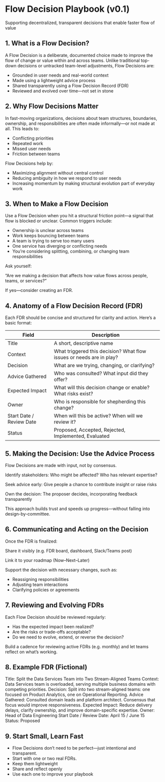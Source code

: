 
# Flow Decision Playbook (v0.1)

Supporting decentralized, transparent decisions that enable faster flow of value

## 1. What is a Flow Decision?

A Flow Decision is a deliberate, documented choice made to improve the flow of change or value within and across teams. Unlike traditional top-down decisions or untracked team-level adjustments, Flow Decisions are:

- Grounded in user needs and real-world context
- Made using a lightweight advice process
- Shared transparently using a Flow Decision Record (FDR)
- Reviewed and evolved over time—not set in stone

## 2. Why Flow Decisions Matter

In fast-moving organizations, decisions about team structures, boundaries, ownership, and responsibilities are often made informally—or not made at all. This leads to:

- Conflicting priorities
- Repeated work
- Missed user needs
- Friction between teams

Flow Decisions help by:

- Maximizing alignment without central control
- Reducing ambiguity in how we respond to user needs
- Increasing momentum by making structural evolution part of everyday work

## 3. When to Make a Flow Decision

Use a Flow Decision when you hit a structural friction point—a signal that flow is blocked or unclear. Common triggers include:

- Ownership is unclear across teams
- Work keeps bouncing between teams
- A team is trying to serve too many users
- One service has diverging or conflicting needs
- You’re considering splitting, combining, or changing team responsibilities

Ask yourself:

“Are we making a decision that affects how value flows across people, teams, or services?”

If yes—consider creating an FDR.

## 4. Anatomy of a Flow Decision Record (FDR)

Each FDR should be concise and structured for clarity and action. Here’s a basic format:

| Field | Description |
|-------|-------------|
| Title | A short, descriptive name |
| Context | What triggered this decision? What flow issues or needs are in play? |
| Decision | What are we trying, changing, or clarifying? |
| Advice Gathered | Who was consulted? What input did they offer? |
| Expected Impact | What will this decision change or enable? What risks exist? |
| Owner | Who is responsible for shepherding this change? |
| Start Date / Review Date | When will this be active? When will we review it? |
| Status | Proposed, Accepted, Rejected, Implemented, Evaluated |

## 5. Making the Decision: Use the Advice Process

Flow Decisions are made with input, not by consensus.

Identify stakeholders: Who might be affected? Who has relevant expertise?

Seek advice early: Give people a chance to contribute insight or raise risks

Own the decision: The proposer decides, incorporating feedback transparently

This approach builds trust and speeds up progress—without falling into design-by-committee.

## 6. Communicating and Acting on the Decision

Once the FDR is finalized:

Share it visibly (e.g. FDR board, dashboard, Slack/Teams post)

Link it to your roadmap (Now–Next–Later)

Support the decision with necessary changes, such as:

- Reassigning responsibilities
- Adjusting team interactions
- Clarifying policies or agreements

## 7. Reviewing and Evolving FDRs

Each Flow Decision should be reviewed regularly:

- Has the expected impact been realized?
- Are the risks or trade-offs acceptable?
- Do we need to evolve, extend, or reverse the decision?

Build a cadence for reviewing active FDRs (e.g. monthly) and let teams reflect on what’s working.

## 8. Example FDR (Fictional)

Title: Split the Data Services Team into Two Stream-Aligned Teams
Context: Data Services team is overloaded, serving multiple business domains with competing priorities.
Decision: Split into two stream-aligned teams: one focused on Product Analytics, one on Operational Reporting.
Advice Gathered: Consulted domain leads and platform architect. Consensus that focus would improve responsiveness.
Expected Impact: Reduce delivery delays, clarify ownership, and improve domain-specific expertise.
Owner: Head of Data Engineering
Start Date / Review Date: April 15 / June 15
Status: Proposed

## 9. Start Small, Learn Fast

- Flow Decisions don’t need to be perfect—just intentional and transparent.
- Start with one or two real FDRs.
- Keep them lightweight
- Share and reflect openly
- Use each one to improve your playbook
